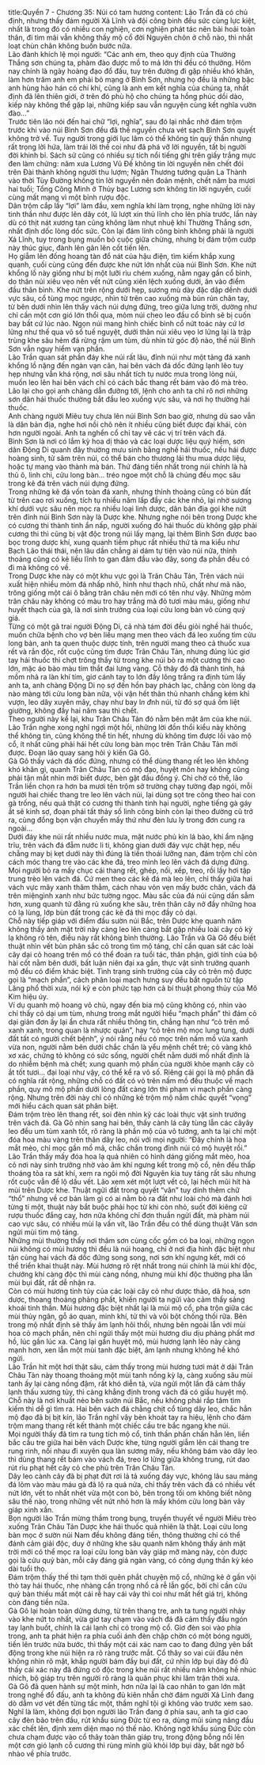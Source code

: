 title:Quyển 7 - Chương 35: Núi có tam hương
content:
Lão Trần đã có chủ định, nhưng thấy đám người Xả Lĩnh và đội công binh đều sức cùng lực kiệt, nhất là trong đó có nhiều con nghiện, cơn nghiện phát tác nên bải hoải toàn thân, đi tìm mãi vẫn không thấy mộ cổ đời Nguyên chôn ở chỗ nào, thì nhất loạt chùn chân không buồn bước nữa.<br>Lão đành khích lệ mọi người: “Các anh em, theo quy định của Thường Thắng sơn chúng ta, phàm đào được mồ to mả lớn thì đều có thưởng. Hôm nay chính là ngày hoàng đạo đổ đấu, tuy trên đường đi gặp nhiều khó khăn, làm hơn trăm anh em phải bỏ mạng ở Bình Sơn, nhưng họ đều là những bậc anh hùng hảo hán có chí khí, cũng là anh em kết nghĩa của chúng ta, nhất định đã lên thiên giới, ở trên đó phù hộ cho chúng ta hồng phúc dồi dào, kiếp này không thể gặp lại, những kiếp sau vẫn nguyện cùng kết nghĩa vườn đào...”<br>Trước tiên lão nói đến hai chữ “lợi, nghĩa”, sau đó lại nhắc nhở đám trộm trước khi vào núi Bình Sơn đều đã thề nguyền chưa vét sạch Bình Sơn quyết không trở về. Tuy người trong giới lục lâm có thể không tin quỷ thần nhưng rất trọng lời hứa, làm trái lời thề coi như đã phá vỡ lời nguyền, tất bị người đời khinh bỉ. Sách sử cũng có nhiều sự tích nổi tiếng ghi trên giấy trắng mực đen làm chứng: năm xưa Lương Vũ Đế không tin lời nguyền nên chết đói trên Đài thành không người thu lượm; Ngân Thương tướng quân La Thành vào thời Tùy Đường không tin lời nguyền nên đoản mệnh, chết năm ba mươi hai tuổi; Tổng Công Minh ở Thủy bạc Lương sơn không tin lời nguyền, cuối cùng mất mạng vì một bỉnh rượu độc.<br>Dân trộm cắp lấy “lợi” làm đầu, xem nghĩa khí làm trọng, nghe những lời này tinh thần như được lên dây cót, lũ lượt xin thủ lĩnh cho lên phía trước, lần này dù có thịt nát xương tan cũng không làm nhụt nhuệ khí Thường Thắng sơn, nhất định dốc lòng dốc sức. Còn lại đám lính công binh không phải là người Xả Lĩnh, tuy trong bụng muốn bỏ cuộc giữa chừng, nhưng bị đám trộm cướp này thúc giục, đành lên gân lên cốt tiến lên.<br>Họ giẫm lên đống hoang tàn đổ nát của hậu điện, tìm kiếm khắp xung quanh, cuối cùng cũng đến được khe nứt lớn nhất của núi Bình Sơn. Khe nứt khổng lồ này giống như bị một lưỡi rìu chém xuống, nằm ngay gần cổ bình, do thân núi xiêu vẹo nên vết nứt cũng xiên lệch xuống dưới, ăn vào điểm đầu thân bình. Khe nứt trên rộng dưới hẹp, sương mù dày đặc dập dềnh dưới vực sâu, cổ tùng mọc ngược, nhìn từ trên cao xuống mà bủn rủn chân tay, từ bên dưới nhìn lên thấy vách núi dựng đứng, treo giữa lưng trời, dường như chỉ cần một cơn gió lớn thổi qua, mỏm núi cheo leo đầu cổ bình sẽ bị cuốn bay bất cứ lúc nào. Ngọn núi mang hình chiếc bình cổ nứt toác này cứ lơ lửng như thế qua vô số tuế nguyệt, dưới thân núi xiêu vẹo lơ lửng lại là trập trùng khe sâu hẻm đá rừng rậm um tùm, dù nhìn từ góc độ nào, thế núi Bình Sơn vẫn nguy hiểm vạn phần.<br>Lão Trần quan sát phần đáy khe núi rất lâu, đỉnh núi như một tảng đá xanh khổng lồ nặng đến ngàn vạn cân, hai bên vách đá dốc đứng lạnh lẽo tuy hẹp nhưng vẫn khá rộng, nơi sâu nhất tích tụ nước mưa trong lòng núi, muốn leo lên hai bên vách chỉ có cách bắc thang rết bám vào đó mà trèo. Lão lại cho gọi anh chàng dẫn đường tới, lệnh cho anh ta chỉ rõ nơi những sơn dân hái thuốc thường bắt đầu leo xuống vực sâu, và nơi họ thường hái thuốc.<br>Anh chàng người Miêu tuy chưa lên núi Bình Sơn bao giờ, nhưng dù sao vẫn là dân bản địa, nghe hơi nồi chõ nên ít nhiều cũng biết được đại khái, còn hơn người ngoài. Anh ta nghển cổ chỉ tay vẽ các vị trí trên vách đá.<br>Bình Sơn là nơi có lắm kỳ hoa dị thảo và các loại dược liệu quý hiếm, sơn dân Động Di quanh đây thường mưu sinh bằng nghề hái thuốc, nếu hái được hoàng sinh, tử sâm trên núi, có thể bán cho thương lái thu mua dược liệu, hoặc tự mang vào thành mà bán. Thứ đáng tiền nhất trong núi chính là hà thủ ô, linh chi, cửu long bàn... tréo ngoe một chỗ là chúng đều mọc sâu trong kẽ đá trên vách núi dựng đứng.<br>Trong những kẽ đá vốn toàn đá xanh, nhưng thỉnh thoảng cũng có bùn đất từ trên cao rơi xuống, tích tụ nhiều năm lấp đầy các khe nhỏ, lại nhờ sương khí dưới vực sâu nên mọc ra nhiều loại linh dược, dân bản địa gọi khe nứt trên đỉnh núi Bình Sơn này là Dược khe. Nhưng nghe nói bên trong Dược khe có cương thi thành tinh ẩn nấp, người xuống đó hái thuốc dù không gặp phải cương thi thì cũng bị vật độc trong núi lấy mạng, lại thêm Bình Sơn được bao bọc trong dược khí, xung quanh tiềm phục rất nhiều thứ tà ma kiểu như Bạch Lão thái thái, nên lâu dần chẳng ai dám tự tiện vào núi nữa, thỉnh thoảng cũng có kẻ liều lĩnh to gan đâm đầu vào đây, song đa phần đều có đi mà không có về.<br>Trong Dược khe này có một khu vực gọi là Trân Châu Tản, Trên vách núi xuất hiện nhiều mỏm đá nhấp nhô, hình như thạch nhũ, chất như mã não, trông giống một cái ô bằng trân châu nên mới có tên như vậy. Những mỏm trân châu này không có màu tro hay trắng mà đỏ tươi màu máu, giống như huyết thạch của gà, là nơi sinh trưởng của loại cửu long bàn vô cùng quý giá.<br>Từng có một gã trai người Động Di, cả nhà tám đời đều giỏi nghề hái thuốc, muốn chữa bệnh cho vợ bèn liều mạng men theo vách đá leo xuống tìm cửu long bàn, anh ta quen thuộc dược tính, trên người mang theo cả thuốc xua rết và rắn độc, rốt cuộc cũng tìm được Trân Châu Tản, nhưng đúng lúc giơ tay hái thuốc thì chợt trông thấy từ trong khe núi bò ra một cương thi cao lớn, mặc áo bào màu tím thắt đai lưng vàng. Cỗ thây đó đã thành tinh, há mồm nhả ra làn khí tím, giơ cánh tay to lớn đầy lông trắng ra định túm lấy anh ta, anh chàng Động Di nọ sợ đến hồn bay phách lạc, chẳng còn lòng dạ nào màng tới cửu long bàn nữa, vội vận hết thân thủ nhanh chẳng kém khỉ vượn, leo dây xuyên mây, chạy như bay l*n đ*nh núi, từ đó sợ quá ốm liệt giường, không đầy hai năm sau thì chết.<br>Theo người này kể lại, khu Trân Châu Tản đó nằm bên mặt âm của khe núi. Lão Trần nghe xong nghĩ ngợi một hồi, những lời đồn thổi kiểu này không thể không tin, cũng không thể tin hết, nhưng dù không tìm được lối vào mộ cổ, ít nhất cũng phải hái hết cửu long bàn mọc trên Trân Châu Tản mới được. Đoạn lão quay sang hỏi ý kiến Gà Gô.<br>Gà Gô thấy vách đá dốc đứng, nhưng có thể dùng thang rết leo lên không khó khăn gì, quanh Trân Châu Tản có mộ đạo, huyệt môn hay không cũng phải tận mắt nhìn mới biết được, bèn gật đầu đồng ý. Chỉ chờ có thế, lão Trần liền chọn ra hơn ba mươi tên trộm sở trường chạy tường đạp ngói, mỗi người hai chiếc thang tre leo lên vách núi, lại dùng sọt tre cõng theo hai con gà trống, nếu quả thật có cương thi thành tinh hại người, nghe tiếng gà gáy ắt sẽ kinh sợ, đoạn phái tất thảy số linh công binh còn lại theo đường cũ trở ra, cùng đồng bọn vận chuyển mấy thứ như đèn lưu ly trong đơn cung ra ngoài...<br>Dưới đáy khe núi rất nhiều nước mưa, mặt nước phủ kín lá bào, khí ẩm nặng trĩu, trên vách đá đẫm nước li ti, không gian dưới đáy vực chật hẹp, nếu chẳng may bị kẹt dưới này thì đúng là tiến thoái lưỡng nan, đám trộm chỉ còn cách móc thang tre vào các khe đá, treo mình leo lên vách đá dựng đứng.<br>Mọi người bỏ ra mấy chục cái thang rết, ghép, nối, xếp, treo, rồi lấy hơi tập trung trèo lên vách đá. Cứ men theo các kẽ đá mà leo lên, chỉ thấy giữa hai vách vực mây xanh thăm thẳm, cách nhau vỏn vẹn mấy bước chân, vách đá trên miệngình xanh như bức tường ngọc. Màu sắc của đá núi cũng dần sẫm hơn, xung quanh tử đằng rủ xuống khe sâu, trên thân cây nở đầy những hoa cỏ lạ lùng, lớp bùn đất trong các kẽ đá thì mọc đầy cỏ dại.<br>Chỗ này tiếp giáp với điểm đầu sườn núi Bắc, trên Dược khe quanh năm không thấy ánh mặt trời này càng leo lên càng bắt gặp nhiều loài cây cỏ kỳ lạ không rõ tên, điều này rất không bình thường. Lão Trần và Gà Gô đều biết thuật nhìn vết bùn phân sắc cỏ trong tìm mộ táng, chỉ cần quan sát các loài cây dại cỏ hoang trên mồ có thể đoán ra tuổi tác, thân phận, giới tính của bộ hài cốt nằm bên dưới, bất luận niên đại xa gần, thực vật sinh trưởng quanh mộ đều có điểm khác biệt. Tình trạng sinh trưởng của cây cỏ trên mộ được gọi là “mạch phần”, cách phân loại mạch hưng suy đều bắt nguồn từ tập Lăng phổ thời xưa, nói kỹ e còn phức tạp hơn cả bí thuật phong thủy của Mô Kim hiệu úy.<br>Ví dụ quanh mộ hoang vô chủ, ngay đến bia mộ cũng không có, nhìn vào chỉ thấy cỏ dại um tùm, nhưng trong mắt người hiểu “mạch phần” thì đám cỏ dại giản đơn ấy lại ẩn chưa rất nhiều thông tin, chẳng hạn như “cỏ trên mồ xanh xanh, trong quan là nhược quán”, hay “cỏ trên mộ mọc lung tung, dưới đất tất có người chết bệnh”, ý nói rằng nếu cỏ mọc trên nấm mồ vừa xanh vừa non, người nằm bên dưới chắc chắn là yểu mệnh chết trẻ; cỏ vàng khô xơ xác, chứng tỏ không có sức sống, người chết nằm dưới mồ nhất định là do nhiễm bệnh mà chết; xung quanh mộ phần của người khỏe mạnh cây cỏ ắt tốt tươi... đại loại như vậy, có thể kể ra vô số. Riêng cái gọi là mộ phần đã có nghĩa rất rộng, những chỗ có đất có vỏ trên nấm mồ đều thuộc về mạch phần, quy mô mộ phần dưới lòng đất càng lớn thì phạm vi mạch phần càng rộng. Nhưng trên đời này chỉ có những kẻ trộm mộ nắm chắc quyết “vọng” mới hiểu cách quan sát phân biệt.<br>Đám trộm trèo lên thang rết, soi đèn nhìn kỹ các loài thực vật sinh trưởng trên vách đá. Gà Gô nhìn sang hai bên, thấy cành lá cây tùng lẫn các câyây leo đều um tùm xanh tốt, rõ ràng là phần mộ của võ tướng, anh ta lại chỉ một đóa hoa màu vàng trên thân dây leo, nói với mọi người: “Đây chính là hoa mắt mèo, chỉ mọc gần mồ mả, chắc chắn trong đỉnh núi có mộ huyệt rồi.”<br>Lão Trần thấy mấy đóa hoa lạ quả nhiên có hình dáng giống mắt mèo, hoa cỏ nơi này sinh trưởng nhờ vào âm khí ngưng kết trong mộ cổ, nên đều thấp thoáng tỏa ra sát khí, xem ra ngôi mộ đời Nguyên kia tuy táng rất sâu nhưng rốt cuộc vẫn để lộ dấu vết. Lão xem xét một lượt vết cỏ, lại hếch mũi hít hà mùi trên Dược khe. Thuật ngửi đất trong quyết “văn” tuy dính thêm chữ “thổ” nhưng về cơ bản làm gì có ai nằm bò ra đất như loài chó mà đánh hơi từng tí một, thuật này bắt buộc phải học từ khi còn nhỏ, suốt đời kiêng cữ rượu thuốc đắng cay, hơn nữa không chỉ đơn thuần ngửi đất, mà phàm núi cao vực sâu, có nhiều mùi lạ vấn vít, lão Trần đều có thể dùng thuật Văn sơn ngửi mùi tìm mộ táng.<br>Những mùi thường thấy nơi thâm sơn cùng cốc gồm có ba loại, những ngọn núi không có mùi hương thì đều là núi hoang, chỉ ở nơi địa hình đặc biệt như tận cùng hai vách đá dốc đứng song song, nơi sơn khí ngưng kết, mới có thể triển khai thuật này. Mùi hương rõ rệt nhất trong núi chính là mùi khí độc, chướng khí càng độc thì mùi càng nồng, nhưng mùi khí độc thường pha lẫn mùi bụi đất, rất dễ nhận ra.<br>Còn có mùi hương tinh túy của các loài cây cỏ như dược thảo, dã hoa, sơn dược, thoang thoảng phảng phất, khiến người ta ngửi vào cảm thấy sảng khoái tinh thần. Mùi hương đặc biệt nhất lại là mùi mộ cổ, pha trộn giữa các mùi thủy ngân, gỗ áo quan, minh khí, tử thi và vôi bột chống thối rữa. Bên trong mộ nhất định sẽ thấy âm lạnh hôi thối, nhưng bên ngoài lẫn với mùi hoa cỏ mạch phần, nên chỉ ngửi thấy một mùi hương dìu dịu phảng phất mơ hồ, lúc gần lúc xa. Càng lại gần huyệt mộ, mùi hương lạnh lẽo này càng mạnh hơn, xen lẫn một mùi tanh đặc biệt, âm lạnh nhưng không hề khó ngửi.<br>Lão Trần hít một hơi thật sâu, cảm thấy trong mùi hương tươi mát ở dải Trân Châu Tản này thoang thoảng một mùi tanh nồng kỳ lạ, càng xuống sâu mùi tanh ấy lại càng nồng đậm, rất khó diễn tả, vừa ngửi một lần đã cảm thấy lạnh thấu xương tủy, thì càng khẳng định trong vách đá có giấu huyệt mộ. Chỗ này là nơi khuất nẻo bên sườn núi Bắc, nếu không phải rắp tâm tìm kiếm thì dễ gì tìm ra. Hai bên vách đá chằng chịt cổ tùng dây leo, chắc hẳn mộ đạo đã bị bịt kín, lão Trần nghĩ vậy bèn khoát tay ra hiệu, lệnh cho đám trộm mang thang rết kết thành một chiếc cầu tre bắc ngang khe núi.<br>Mọi người thấy đã tìm ra tung tích mộ cổ, tinh thần phấn chấn hẳn lên, liền bắc cầu tre giữa hai bên vách Dược khe, từng người giẫm lên cái thang tre rung rinh, nối nhau đi xuyên qua làn sương mây, nếu không bám vào dây leo thì dùng thang rết bám vào vách đá, treo lơ lửng giữa không trung, rút dao rút rìu phạt hết cây cỏ che phủ trên Trân Châu Tản.<br>Dây leo cành cây đã bị phạt đứt rơi lả tả xuống đáy vực, không lâu sau mảng đá lõm vào màu máu gà đã lộ ra quá nửa, chỉ thấy trên vách đá có nhiều vết nứt lớn, vết to nhất nhét vừa một con bò, bên trong tối om không biết nông sâu thế nào, trong những vết nứt nhỏ hơn là mấy khóm cửu long bàn vảy giáp xinh xắn.<br>Bọn người lão Trần mừng thầm trong bụng, truyền thuyết về người Miêu trèo xuống Trân Châu Tản Dược khe hái thuốc quả nhiên là thật. Loại cửu long bàn mọc ở sườn núi Nam đều không đáng tiền, thông thường chỉ có thể đánh cảm giải độc, duy ở những khe sâu quanh năm không thấy ánh mặt trời mới có thể mọc ra loại cửu long bàn vảy giáp mỡ màng này, còn được gọi là cửu quỷ bàn, mỗi cây đáng giá ngàn vàng, có công dụng thần kỳ kéo dài tuổi thọ.<br>Đám trộm thấy thế thì tạm thời quên phắt chuyện mộ cổ, những kẻ ở gần vội thò tay hái thuốc, nhẹ nhàng cẩn trọng nhổ cả rễ lẫn gốc, bởi chỉ cần cửu quỷ bàn thiếu mất một cái rễ hay cái vảy thì coi như mất hết giá trị, không còn đáng tiền nữa.<br>Gà Gô lại hoàn toàn dửng dưng, từ trên thang tre, anh ta tung người nhảy vào khe nứt to nhất, vừa giơ tay chạm vào vách đá đã cảm thấy đầu ngón tay lạnh buốt, chính là cái lạnh chỉ có trong mộ cổ. Giơ đèn soi vào phía trong, anh ta phát hiện ra phía cuối ánh đèn chập chờn có một bóng người, tiến lên trước nửa bước, thì thấy một cái xác nam cao to đang đứng yên bất động trong khe núi hiện ra rõ ràng trước mắt. Cổ thây so vai cúi đầu nên không nhìn rõ mặt, khắp người bám đầy bụi đất, cứ nhìn lớp bụi dày đó đủ thấy cái xác này đã đứng cô độc trong khe núi rất nhiều năm không hề nhúc nhích, bộ giáp trụ trên người rõ ràng là quân phục khi lâm trận thời xưa.<br>Gà Gô đã quen hành sự một mình, hơn nữa lại là cao nhân to gan lớn mật trong nghề đổ đấu, anh ta không đủ kiên nhẫn chờ đám người Xả Lĩnh đang dò dẫm vơ vét đến từng tấc một, thầm nghĩ tội gì không vào trước xem sao. Nghĩ là làm, không đợi bọn người lão Trần đang ở phía sau, anh ta giơ cao cây đèn bão trên đầu, rút khẩu súng Đức từ eo ra, dùng mũi súng nâng đầu xác chết lên, định xem diện mạo nó thế nào. Không ngờ khẩu súng Đức còn chưa chạm được vào cổ thây toàn thân giáp trụ, trong động bỗng nổi lên một cơn gió lạnh cỗ cương thi rùng mình giũ khỏi lớp bụi dày, bất ngờ bổ nhào về phía trước.